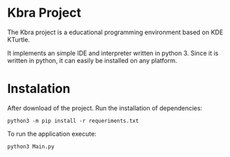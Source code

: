 Kbra Project
============

The Kbra project is a educational programming environment based on KDE KTurtle.

It implements an simple IDE and interpreter written in python 3. Since it is written in python, it can easily be installed on any platform.

Instalation
===========

After download of the project. Run the installation of dependencies:

``` python3 -m pip install -r requeriments.txt ```

To run the application execute:

``` python3 Main.py ```
